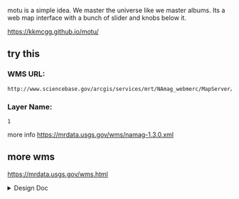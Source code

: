 motu is a simple idea. We master the universe like we master albums. Its a web map interface with a bunch of slider and knobs below it.

https://kkmcgg.github.io/motu/

## try this
### WMS URL:
```
http://www.sciencebase.gov/arcgis/services/mrt/NAmag_webmerc/MapServer/WmsServer?
```
### Layer Name:
```
1
```
more info https://mrdata.usgs.gov/wms/namag-1.3.0.xml

## more wms
https://mrdata.usgs.gov/wms.html

<details>

<summary>Design Doc</summary>

yeah well... heres an ai generated image... 

![image](https://github.com/kkmcgg/motu/assets/36888812/d8dea74b-edfb-47b2-86e8-9fb7dfcae55c)

this pretty well sums it up...

![motu](https://github.com/kkmcgg/motu/assets/36888812/2b9a2fa9-9e60-40d3-a3e6-b2e0cdfc88f8)


</details>
